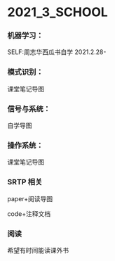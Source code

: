 # 2021_3_SCHOOL

### 机器学习：

SELF:周志华西瓜书自学  2021.2.28-



### 模式识别：

课堂笔记导图



### 信号与系统：

自学导图



### 操作系统：

课堂笔记导图



### SRTP 相关

paper+阅读导图

code+注释文档



### 阅读

希望有时间能读课外书

